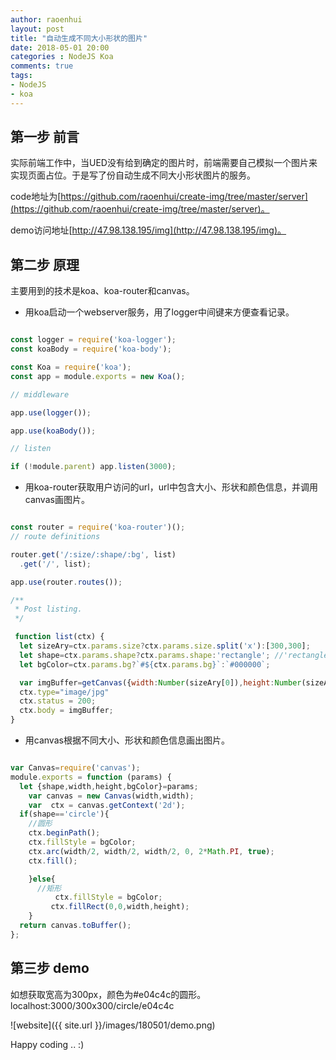 ```yaml
---
author: raoenhui
layout: post
title: "自动生成不同大小形状的图片"
date: 2018-05-01 20:00
categories : NodeJS Koa
comments: true
tags:
- NodeJS
- koa
---
```


## 第一步 前言


实际前端工作中，当UED没有给到确定的图片时，前端需要自己模拟一个图片来实现页面占位。于是写了份自动生成不同大小形状图片的服务。
  
code地址为[https://github.com/raoenhui/create-img/tree/master/server](https://github.com/raoenhui/create-img/tree/master/server)。
 
demo访问地址[http://47.98.138.195/img](http://47.98.138.195/img)。


## 第二步 原理

主要用到的技术是koa、koa-router和canvas。

* 用koa启动一个webserver服务，用了logger中间键来方便查看记录。

```javascript

const logger = require('koa-logger');
const koaBody = require('koa-body');

const Koa = require('koa');
const app = module.exports = new Koa();

// middleware

app.use(logger());

app.use(koaBody());

// listen

if (!module.parent) app.listen(3000);

```

* 用koa-router获取用户访问的url，url中包含大小、形状和颜色信息，并调用canvas画图片。

```javascript

const router = require('koa-router')();
// route definitions

router.get('/:size/:shape/:bg', list)
  .get('/', list);

app.use(router.routes());

/**
 * Post listing.
 */

 function list(ctx) {
  let sizeAry=ctx.params.size?ctx.params.size.split('x'):[300,300];
  let shape=ctx.params.shape?ctx.params.shape:'rectangle'; //'rectangle||circle'
  let bgColor=ctx.params.bg?`#${ctx.params.bg}`:`#000000`;

  var imgBuffer=getCanvas({width:Number(sizeAry[0]),height:Number(sizeAry[1]),shape,bgColor});
  ctx.type="image/jpg"
  ctx.status = 200;
  ctx.body = imgBuffer;
}

```

* 用canvas根据不同大小、形状和颜色信息画出图片。

```javascript

var Canvas=require('canvas');
module.exports = function (params) {
  let {shape,width,height,bgColor}=params;
    var canvas = new Canvas(width,width);
    var  ctx = canvas.getContext('2d');
  if(shape=='circle'){
    //圆形
    ctx.beginPath();
    ctx.fillStyle = bgColor;
    ctx.arc(width/2, width/2, width/2, 0, 2*Math.PI, true);
    ctx.fill();

    }else{
      //矩形
          ctx.fillStyle = bgColor;
         ctx.fillRect(0,0,width,height);
    }
  return canvas.toBuffer();
};

```

## 第三步 demo

如想获取宽高为300px，颜色为#e04c4c的圆形。
localhost:3000/300x300/circle/e04c4c

![website]({{ site.url }}/images/180501/demo.png)


Happy coding .. :)
